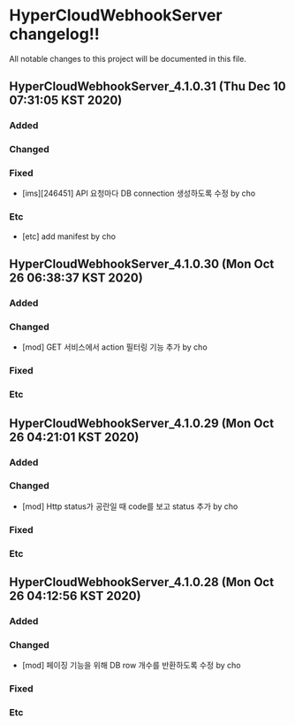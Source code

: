 # HyperCloudWebhookServer changelog!!
All notable changes to this project will be documented in this file.

<!-------------------- v4.1.0.31 start -------------------->

## HyperCloudWebhookServer_4.1.0.31 (Thu Dec 10 07:31:05 KST 2020)

### Added

### Changed

### Fixed
  - [ims][246451] API 요청마다 DB connection 생성하도록 수정 by cho

### Etc
  - [etc] add manifest by cho

<!--------------------- v4.1.0.31 end --------------------->

<!-------------------- v4.1.0.30 start -------------------->

## HyperCloudWebhookServer_4.1.0.30 (Mon Oct 26 06:38:37 KST 2020)

### Added

### Changed
  - [mod] GET 서비스에서 action 필터링 기능 추가 by cho

### Fixed

### Etc

<!--------------------- v4.1.0.30 end --------------------->

<!-------------------- v4.1.0.29 start -------------------->

## HyperCloudWebhookServer_4.1.0.29 (Mon Oct 26 04:21:01 KST 2020)

### Added

### Changed
  - [mod] Http status가 공란일 때 code를 보고 status 추가 by cho

### Fixed

### Etc

<!--------------------- v4.1.0.29 end --------------------->

<!-------------------- v4.1.0.28 start -------------------->

## HyperCloudWebhookServer_4.1.0.28 (Mon Oct 26 04:12:56 KST 2020)

### Added

### Changed
  - [mod] 페이징 기능을 위해 DB row 개수를 반환하도록 수정 by cho

### Fixed

### Etc

<!--------------------- v4.1.0.28 end --------------------->
